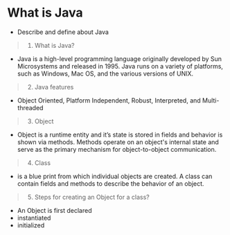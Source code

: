 #  What is Java

  -  Describe and define about Java

> 1. What is Java?
  - Java is a high-level programming language originally developed by Sun Microsystems and released in 1995. Java runs on a variety of         platforms, such as Windows, Mac OS, and the various versions of UNIX.
  
> 2. Java features 
  - Object Oriented, Platform Independent, Robust, Interpreted, and Multi-threaded
 
> 3. Object
  - Object is a runtime entity and it’s state is stored in fields and behavior is shown via methods. Methods operate on an object's          internal state and serve as the primary mechanism for object-to-object communication.

> 4. Class 
  - is a blue print from which individual objects are created. 
   A class can contain fields and methods to describe the behavior of an object.

> 5. Steps for creating an Object for a class?
  - An Object is first declared
  - instantiated
  - initialized

